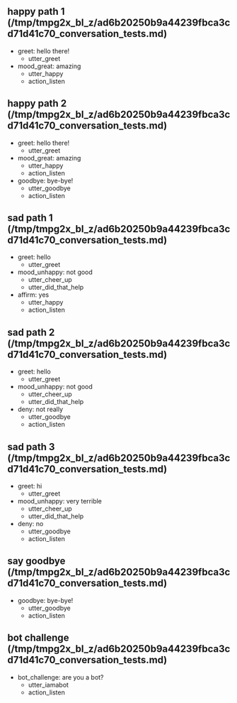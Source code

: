 ## happy path 1 (/tmp/tmpg2x_bl_z/ad6b20250b9a44239fbca3cd71d41c70_conversation_tests.md)
* greet: hello there!
    - utter_greet   <!-- predicted: action_default_ask_affirmation -->
* mood_great: amazing
    - utter_happy   <!-- predicted: utter_greet -->
    - action_listen   <!-- predicted: utter_cheer_up -->


## happy path 2 (/tmp/tmpg2x_bl_z/ad6b20250b9a44239fbca3cd71d41c70_conversation_tests.md)
* greet: hello there!
    - utter_greet   <!-- predicted: action_default_ask_affirmation -->
* mood_great: amazing
    - utter_happy   <!-- predicted: utter_greet -->
    - action_listen   <!-- predicted: utter_cheer_up -->
* goodbye: bye-bye!
    - utter_goodbye   <!-- predicted: utter_greet -->
    - action_listen   <!-- predicted: utter_locmessage -->


## sad path 1 (/tmp/tmpg2x_bl_z/ad6b20250b9a44239fbca3cd71d41c70_conversation_tests.md)
* greet: hello
    - utter_greet   <!-- predicted: action_default_ask_affirmation -->
* mood_unhappy: not good
    - utter_cheer_up   <!-- predicted: utter_greet -->
    - utter_did_that_help   <!-- predicted: utter_greet -->
* affirm: yes
    - utter_happy   <!-- predicted: utter_greet -->
    - action_listen   <!-- predicted: utter_cheer_up -->


## sad path 2 (/tmp/tmpg2x_bl_z/ad6b20250b9a44239fbca3cd71d41c70_conversation_tests.md)
* greet: hello
    - utter_greet   <!-- predicted: action_default_ask_affirmation -->
* mood_unhappy: not good
    - utter_cheer_up   <!-- predicted: utter_greet -->
    - utter_did_that_help   <!-- predicted: utter_greet -->
* deny: not really
    - utter_goodbye   <!-- predicted: action_default_ask_affirmation -->
    - action_listen   <!-- predicted: utter_locmessage -->


## sad path 3 (/tmp/tmpg2x_bl_z/ad6b20250b9a44239fbca3cd71d41c70_conversation_tests.md)
* greet: hi
    - utter_greet   <!-- predicted: action_default_ask_affirmation -->
* mood_unhappy: very terrible
    - utter_cheer_up   <!-- predicted: utter_greet -->
    - utter_did_that_help   <!-- predicted: utter_greet -->
* deny: no
    - utter_goodbye   <!-- predicted: action_default_ask_affirmation -->
    - action_listen   <!-- predicted: utter_locmessage -->


## say goodbye (/tmp/tmpg2x_bl_z/ad6b20250b9a44239fbca3cd71d41c70_conversation_tests.md)
* goodbye: bye-bye!
    - utter_goodbye   <!-- predicted: utter_greet -->
    - action_listen   <!-- predicted: utter_locmessage -->


## bot challenge (/tmp/tmpg2x_bl_z/ad6b20250b9a44239fbca3cd71d41c70_conversation_tests.md)
* bot_challenge: are you a bot?
    - utter_iamabot   <!-- predicted: utter_greet -->
    - action_listen   <!-- predicted: utter_locmessage -->


